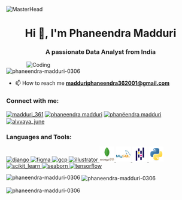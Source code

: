 ![MasterHead](https://i.ibb.co/3fQfVbH/Beige-Modern-Sunflower-Linked-In-Banner.png)
<h1 align="center">Hi 👋, I'm Phaneendra Madduri</h1>
<h3 align="center">A passionate Data Analyst from India</h3>
<img align="right" alt="Coding" width="450" src="https://im2.ezgif.com/tmp/ezgif-2-a7784fd5ca.gif">


<p align="left"> <img src="https://komarev.com/ghpvc/?username=phaneendra-madduri-0306&label=Profile%20views&color=0e75b6&style=flat" alt="phaneendra-madduri-0306" /> </p>

- 📫 How to reach me **madduriphaneendra362001@gmail.com**

<h3 align="left">Connect with me:</h3>
<p align="left">
<a href="https://twitter.com/madduri_361" target="blank"><img align="center" src="https://raw.githubusercontent.com/rahuldkjain/github-profile-readme-generator/master/src/images/icons/Social/twitter.svg" alt="madduri_361" height="30" width="40" /></a>
<a href="https://www.linkedin.com/in/phaneendra-madduri-12a992198" target="blank"><img align="center" src="https://raw.githubusercontent.com/rahuldkjain/github-profile-readme-generator/master/src/images/icons/Social/linked-in-alt.svg" alt="phaneendra madduri" height="30" width="40" /></a>
<a href="https://kaggle.com/phanendramadduri " target="blank"><img align="center" src="https://raw.githubusercontent.com/rahuldkjain/github-profile-readme-generator/master/src/images/icons/Social/kaggle.svg" alt="phanëendra madduri" height="30" width="40" /></a>
<a href="https://instagram.com/alvvays_june" target="blank"><img align="center" src="https://raw.githubusercontent.com/rahuldkjain/github-profile-readme-generator/master/src/images/icons/Social/instagram.svg" alt="alvvaya_june" height="30" width="40" /></a>
</p>

<h3 align="left">Languages and Tools:</h3>
<p align="left"> <a href="https://www.djangoproject.com/" target="_blank" rel="noreferrer"> <img src="https://cdn.worldvectorlogo.com/logos/django.svg" alt="django" width="40" height="40"/> </a> <a href="https://www.figma.com/" target="_blank" rel="noreferrer"> <img src="https://www.vectorlogo.zone/logos/figma/figma-icon.svg" alt="figma" width="40" height="40"/> </a> <a href="https://cloud.google.com" target="_blank" rel="noreferrer"> <img src="https://www.vectorlogo.zone/logos/google_cloud/google_cloud-icon.svg" alt="gcp" width="40" height="40"/> </a> <a href="https://www.adobe.com/in/products/illustrator.html" target="_blank" rel="noreferrer"> <img src="https://www.vectorlogo.zone/logos/adobe_illustrator/adobe_illustrator-icon.svg" alt="illustrator" width="40" height="40"/> </a> <a href="https://www.mongodb.com/" target="_blank" rel="noreferrer"> <img src="https://raw.githubusercontent.com/devicons/devicon/master/icons/mongodb/mongodb-original-wordmark.svg" alt="mongodb" width="40" height="40"/> </a> <a href="https://www.mysql.com/" target="_blank" rel="noreferrer"> <img src="https://raw.githubusercontent.com/devicons/devicon/master/icons/mysql/mysql-original-wordmark.svg" alt="mysql" width="40" height="40"/> </a> <a href="https://pandas.pydata.org/" target="_blank" rel="noreferrer"> <img src="https://raw.githubusercontent.com/devicons/devicon/2ae2a900d2f041da66e950e4d48052658d850630/icons/pandas/pandas-original.svg" alt="pandas" width="40" height="40"/> </a> <a href="https://www.python.org" target="_blank" rel="noreferrer"> <img src="https://raw.githubusercontent.com/devicons/devicon/master/icons/python/python-original.svg" alt="python" width="40" height="40"/> </a> <a href="https://scikit-learn.org/" target="_blank" rel="noreferrer"> <img src="https://upload.wikimedia.org/wikipedia/commons/0/05/Scikit_learn_logo_small.svg" alt="scikit_learn" width="40" height="40"/> </a> <a href="https://seaborn.pydata.org/" target="_blank" rel="noreferrer"> <img src="https://seaborn.pydata.org/_images/logo-mark-lightbg.svg" alt="seaborn" width="40" height="40"/> </a> <a href="https://www.tensorflow.org" target="_blank" rel="noreferrer"> <img src="https://www.vectorlogo.zone/logos/tensorflow/tensorflow-icon.svg" alt="tensorflow" width="40" height="40"/> </a> </p>

<p><img align="left" src="https://github-readme-stats.vercel.app/api/top-langs?username=phaneendra-madduri-0306&show_icons=true&locale=en&layout=compact" alt="phaneendra-madduri-0306" /></p>

<p>&nbsp;<img align="center" src="https://github-readme-stats.vercel.app/api?username=phaneendra-madduri-0306&show_icons=true&locale=en" alt="phaneendra-madduri-0306" /></p>

<p><img align="center" src="https://github-readme-streak-stats.herokuapp.com/?user=phaneendra-madduri-0306&" alt="phaneendra-madduri-0306" /></p>
